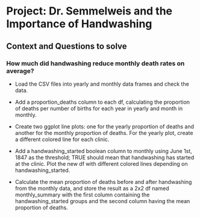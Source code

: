 # Project: Dr. Semmelweis and the Importance of Handwashing
## Context and Questions to solve

### How much did handwashing reduce monthly death rates on average?

- Load the CSV files into yearly and monthly data frames and check the data.

- Add a proportion_deaths column to each df, calculating the proportion of deaths per number of births for each year in yearly and month in monthly.

- Create two ggplot line plots: one for the yearly proportion of deaths and another for the monthly proportion of deaths. For the yearly plot, create a different colored line for each clinic.

- Add a handwashing_started boolean column to monthly using June 1st, 1847 as the threshold; TRUE should mean that handwashing has started at the clinic. Plot the new df with different colored lines depending on handwashing_started.

- Calculate the mean proportion of deaths before and after handwashing from the monthly data, and store the result as a 2x2 df named monthly_summary with the first column containing the handwashing_started groups and the second column having the mean proportion of deaths.
